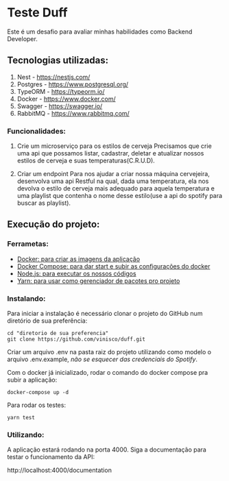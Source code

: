 # Teste Duff

Este é um desafio para avaliar minhas habilidades como Backend Developer.

## Tecnologias utilizadas:

1. Nest - https://nestjs.com/
2. Postgres - https://www.postgresql.org/
3. TypeORM - https://typeorm.io/
4. Docker - https://www.docker.com/
5. Swagger - https://swagger.io/
6. RabbitMQ - https://www.rabbitmq.com/

### Funcionalidades:

1. Crie um microserviço para os estilos de cerveja
   Precisamos que crie uma api que possamos listar, cadastrar, deletar e atualizar nossos estilos de cerveja e suas temperaturas(C.R.U.D).

2. Criar um endpoint
   Para nos ajudar a criar nossa máquina cervejeira, desenvolva uma api Restful na qual, dada uma temperatura, ela nos devolva o estilo de cerveja mais adequado para aquela temperatura e uma playlist que contenha o nome desse estilo(use a api do spotify para buscar as playlist).

## Execução do projeto:

### Ferrametas:

- [Docker: para criar as imagens da aplicação](https://www.docker.com/)
- [Docker Compose: para dar start e subir as configurações do docker](https://docs.docker.com/compose/install/)
- [Node.js: para executar os nossos códigos](https://nodejs.org/en/download/)
- [Yarn: para usar como gerenciador de pacotes pro projeto](https://yarnpkg.com/lang/en/docs/install/)

### Instalando:

Para iniciar a instalação é necessário clonar o projeto do GitHub num diretório de sua preferência:

```shell
cd "diretorio de sua preferencia"
git clone https://github.com/vinisco/duff.git
```

Criar um arquivo .env na pasta raiz do projeto utilizando como modelo o arquivo .env.example, _não se esquecer das credenciais do Spotify_.

Com o docker já inicializado, rodar o comando do docker compose pra subir a aplicação:

```shell
docker-compose up -d
```

Para rodar os testes:

```shell
yarn test
```

### Utilizando:

A aplicação estará rodando na porta 4000. Siga a documentação para testar o funcionamento da API:

http://localhost:4000/documentation
